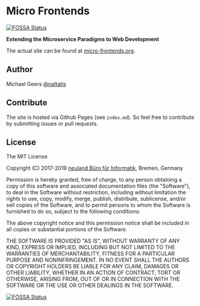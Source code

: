 # Micro Frontends
[![FOSSA Status](https://app.fossa.io/api/projects/git%2Bgithub.com%2Fsiqr%2Fmicro-frontends.svg?type=shield)](https://app.fossa.io/projects/git%2Bgithub.com%2Fsiqr%2Fmicro-frontends?ref=badge_shield)

**Extending the Microservice Paradigms to Web Development**

The actual site can be found at [micro-frontends.org](https://micro-frontends.org/).

## Author

Michael Geers [@naltatis](https://twitter.com/naltatis)

## Contribute

The site is hosted via Github Pages (see `index.md`).
So feel free to contribute by submitting issues or pull requests.

## License

The MIT License

Copyright (C) 2017-2019 [neuland Büro für Informatik](http://www.neuland-bfi.de/), Bremen, Germany

Permission is hereby granted, free of charge, to any person obtaining a copy of this software and associated documentation files (the "Software"), to deal in the Software without restriction, including without limitation the rights to use, copy, modify, merge, publish, distribute, sublicense, and/or sell copies of the Software, and to permit persons to whom the Software is furnished to do so, subject to the following conditions:

The above copyright notice and this permission notice shall be included in all copies or substantial portions of the Software.

THE SOFTWARE IS PROVIDED "AS IS", WITHOUT WARRANTY OF ANY KIND, EXPRESS OR IMPLIED, INCLUDING BUT NOT LIMITED TO THE WARRANTIES OF MERCHANTABILITY, FITNESS FOR A PARTICULAR PURPOSE AND NONINFRINGEMENT. IN NO EVENT SHALL THE AUTHORS OR COPYRIGHT HOLDERS BE LIABLE FOR ANY CLAIM, DAMAGES OR OTHER LIABILITY, WHETHER IN AN ACTION OF CONTRACT, TORT OR OTHERWISE, ARISING FROM, OUT OF OR IN CONNECTION WITH THE SOFTWARE OR THE USE OR OTHER DEALINGS IN THE SOFTWARE.


[![FOSSA Status](https://app.fossa.io/api/projects/git%2Bgithub.com%2Fsiqr%2Fmicro-frontends.svg?type=large)](https://app.fossa.io/projects/git%2Bgithub.com%2Fsiqr%2Fmicro-frontends?ref=badge_large)